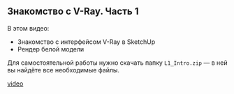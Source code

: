 ## Знакомство с V-Ray. Часть 1

В этом видео:

- Знакомство с интерфейсом V-Ray в SketchUp
- Рендер белой модели

Для самостоятельной работы нужно скачать папку `L1_Intro.zip` — в ней вы найдёте все необходимые файлы.

[video](https://player.softculture.cc/embed/online/SVR/SVR_15.24.05_L1-1_Interface_Part1)
